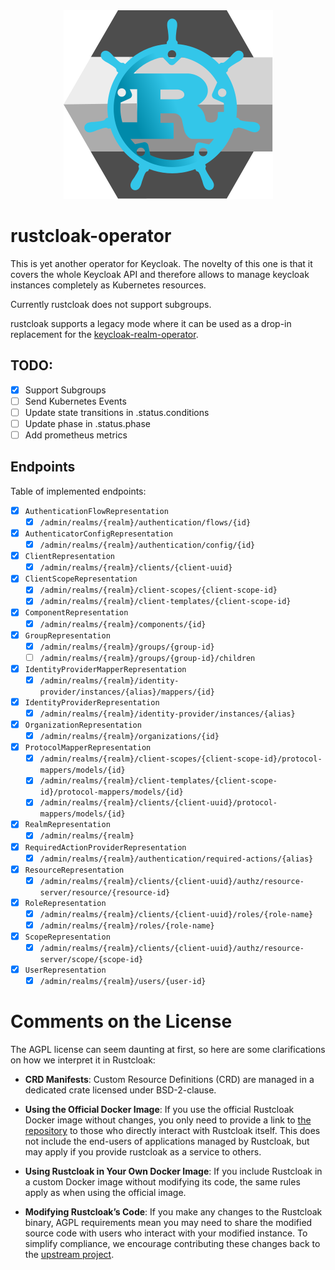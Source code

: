 <div align=center>
<img src=icon.svg>
</div>

# rustcloak-operator

This is yet another operator for Keycloak. The novelty of this one is
that it covers the whole Keycloak API and therefore allows to manage
keycloak instances completely as Kubernetes resources.

Currently rustcloak does not support subgroups.

rustcloak supports a legacy mode where it can be used as a drop-in
replacement for the
[keycloak-realm-operator](https://github.com/keycloak/keycloak-realm-operator).

## TODO:

* [x] Support Subgroups
* [ ] Send Kubernetes Events
* [ ] Update state transitions in .status.conditions
* [ ] Update phase in .status.phase
* [ ] Add prometheus metrics

## Endpoints

Table of implemented endpoints:

* [x] `AuthenticationFlowRepresentation`
  * [x] `/admin/realms/{realm}/authentication/flows/{id}`

* [x] `AuthenticatorConfigRepresentation`
  * [x] `/admin/realms/{realm}/authentication/config/{id}`

* [x] `ClientRepresentation`
  * [x] `/admin/realms/{realm}/clients/{client-uuid}`

* [x] `ClientScopeRepresentation`
  * [x] `/admin/realms/{realm}/client-scopes/{client-scope-id}`
  * [x] `/admin/realms/{realm}/client-templates/{client-scope-id}`

* [x] `ComponentRepresentation`
  * [x] `/admin/realms/{realm}/components/{id}`

* [x] `GroupRepresentation`
  * [x] `/admin/realms/{realm}/groups/{group-id}`
  * [ ] `/admin/realms/{realm}/groups/{group-id}/children`

* [x] `IdentityProviderMapperRepresentation`
  * [x] `/admin/realms/{realm}/identity-provider/instances/{alias}/mappers/{id}`

* [x] `IdentityProviderRepresentation`
  * [x] `/admin/realms/{realm}/identity-provider/instances/{alias}`

* [x] `OrganizationRepresentation`
  * [x] `/admin/realms/{realm}/organizations/{id}`

* [x] `ProtocolMapperRepresentation`
  * [x] `/admin/realms/{realm}/client-scopes/{client-scope-id}/protocol-mappers/models/{id}`
  * [x] `/admin/realms/{realm}/client-templates/{client-scope-id}/protocol-mappers/models/{id}`
  * [x] `/admin/realms/{realm}/clients/{client-uuid}/protocol-mappers/models/{id}`

* [x] `RealmRepresentation`
  * [x] `/admin/realms/{realm}`

* [x] `RequiredActionProviderRepresentation`
  * [x] `/admin/realms/{realm}/authentication/required-actions/{alias}`

* [x] `ResourceRepresentation`
  * [x] `/admin/realms/{realm}/clients/{client-uuid}/authz/resource-server/resource/{resource-id}`

* [x] `RoleRepresentation`
  * [x] `/admin/realms/{realm}/clients/{client-uuid}/roles/{role-name}`
  * [x] `/admin/realms/{realm}/roles/{role-name}`

* [x] `ScopeRepresentation`
  * [x] `/admin/realms/{realm}/clients/{client-uuid}/authz/resource-server/scope/{scope-id}`

* [x] `UserRepresentation`
  * [x] `/admin/realms/{realm}/users/{user-id}`

# Comments on the License

The AGPL license can seem daunting at first, so here are some
clarifications on how we interpret it in Rustcloak:

* **CRD Manifests**: Custom Resource Definitions (CRD) are managed in 
  a dedicated crate licensed under BSD-2-clause.

* **Using the Official Docker Image**: If you use the official
  Rustcloak Docker image without changes, you only need to provide a link
  to [the repository](https://github.com/withlazers/rustcloak-operator)
  to those who directly interact with Rustcloak itself. This does not
  include the end-users of applications managed by Rustcloak, but may apply
  if you provide rustcloak as a service to others.

* **Using Rustcloak in Your Own Docker Image**: If you include
  Rustcloak in a custom Docker image without modifying its code, the same
  rules apply as when using the official image.

* **Modifying Rustcloak’s Code**: If you make any changes to the
  Rustcloak binary, AGPL requirements mean you may need to share the
  modified source code with users who interact with your modified
  instance. To simplify compliance, we encourage contributing these
  changes back to the [upstream project](https://github.com/withlazers/rustcloak-operator).
